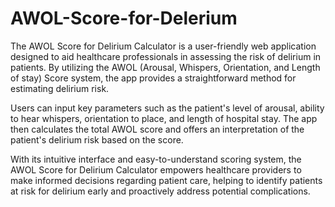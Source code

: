 # AWOL-Score-for-Delerium

The AWOL Score for Delirium Calculator is a user-friendly web application designed to aid healthcare professionals in assessing the risk of delirium in patients. By utilizing the AWOL (Arousal, Whispers, Orientation, and Length of stay) Score system, the app provides a straightforward method for estimating delirium risk.

Users can input key parameters such as the patient's level of arousal, ability to hear whispers, orientation to place, and length of hospital stay. The app then calculates the total AWOL score and offers an interpretation of the patient's delirium risk based on the score.

With its intuitive interface and easy-to-understand scoring system, the AWOL Score for Delirium Calculator empowers healthcare providers to make informed decisions regarding patient care, helping to identify patients at risk for delirium early and proactively address potential complications.
